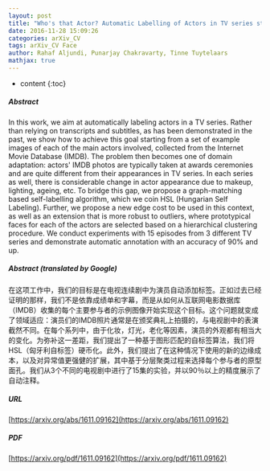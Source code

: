 ```yaml
---
layout: post
title: "Who's that Actor? Automatic Labelling of Actors in TV series starting from IMDB Images"
date: 2016-11-28 15:09:26
categories: arXiv_CV
tags: arXiv_CV Face
author: Rahaf Aljundi, Punarjay Chakravarty, Tinne Tuytelaars
mathjax: true
---
```


* content
{:toc}

##### Abstract
In this work, we aim at automatically labeling actors in a TV series. Rather than relying on transcripts and subtitles, as has been demonstrated in the past, we show how to achieve this goal starting from a set of example images of each of the main actors involved, collected from the Internet Movie Database (IMDB). The problem then becomes one of domain adaptation: actors' IMDB photos are typically taken at awards ceremonies and are quite different from their appearances in TV series. In each series as well, there is considerable change in actor appearance due to makeup, lighting, ageing, etc. To bridge this gap, we propose a graph-matching based self-labelling algorithm, which we coin HSL (Hungarian Self Labeling). Further, we propose a new edge cost to be used in this context, as well as an extension that is more robust to outliers, where prototypical faces for each of the actors are selected based on a hierarchical clustering procedure. We conduct experiments with 15 episodes from 3 different TV series and demonstrate automatic annotation with an accuracy of 90% and up.

##### Abstract (translated by Google)
在这项工作中，我们的目标是在电视连续剧中为演员自动添加标签。正如过去已经证明的那样，我们不是依靠成绩单和字幕，而是从如何从互联网电影数据库（IMDB）收集的每个主要参与者的示例图像开始实现这个目标。这个问题就变成了领域适应：演员们的IMDB照片通常是在颁奖典礼上拍摄的，与电视剧中的表演截然不同。在每个系列中，由于化妆，灯光，老化等因素，演员的外观都有相当大的变化。为弥补这一差距，我们提出了一种基于图形匹配的自标签算法，我们将HSL（匈牙利自标签）硬币化。此外，我们提出了在这种情况下使用的新的边缘成本，以及对异常值更强健的扩展，其中基于分层聚类过程来选择每个参与者的原型面孔。我们从3个不同的电视剧中进行了15集的实验，并以90％以上的精度展示了自动注释。

##### URL
[https://arxiv.org/abs/1611.09162](https://arxiv.org/abs/1611.09162)

##### PDF
[https://arxiv.org/pdf/1611.09162](https://arxiv.org/pdf/1611.09162)

